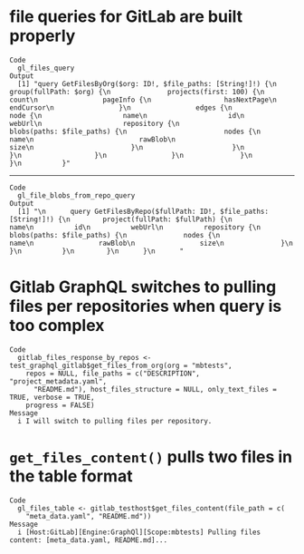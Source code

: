 # file queries for GitLab are built properly

    Code
      gl_files_query
    Output
      [1] "query GetFilesByOrg($org: ID!, $file_paths: [String!]!) {\n            group(fullPath: $org) {\n              projects(first: 100) {\n                count\n                pageInfo {\n                  hasNextPage\n                  endCursor\n                }\n                edges {\n                  node {\n                    name\n                    id\n                    webUrl\n                    repository {\n                      blobs(paths: $file_paths) {\n                        nodes {\n                          name\n                          rawBlob\n                          size\n                        }\n                      }\n                    }\n                  }\n                }\n              }\n            }\n          }"

---

    Code
      gl_file_blobs_from_repo_query
    Output
      [1] "\n      query GetFilesByRepo($fullPath: ID!, $file_paths: [String!]!) {\n        project(fullPath: $fullPath) {\n          name\n          id\n          webUrl\n          repository {\n            blobs(paths: $file_paths) {\n              nodes {\n                name\n                rawBlob\n                size\n              }\n            }\n          }\n        }\n      }\n      "

# Gitlab GraphQL switches to pulling files per repositories when query is too complex

    Code
      gitlab_files_response_by_repos <- test_graphql_gitlab$get_files_from_org(org = "mbtests",
        repos = NULL, file_paths = c("DESCRIPTION", "project_metadata.yaml",
          "README.md"), host_files_structure = NULL, only_text_files = TRUE, verbose = TRUE,
        progress = FALSE)
    Message
      i I will switch to pulling files per repository.

# `get_files_content()` pulls two files in the table format

    Code
      gl_files_table <- gitlab_testhost$get_files_content(file_path = c(
        "meta_data.yaml", "README.md"))
    Message
      i [Host:GitLab][Engine:GraphQl][Scope:mbtests] Pulling files content: [meta_data.yaml, README.md]...

